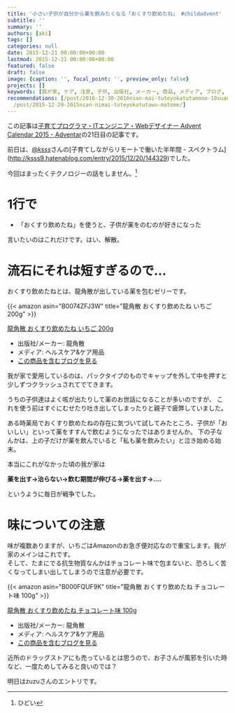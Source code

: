 ```yaml
---
title: '小さい子供が自分から薬を飲みたくなる「おくすり飲めたね」 #childadvent'
subtitle: ''
summary: ''
authors: [aki]
tags: []
categories: null
date: 2015-12-21 00:00:00+00:00
lastmod: 2015-12-21 00:00:00+00:00
featured: false
draft: false
image: {caption: '', focal_point: '', preview_only: false}
projects: []
keywords: [我が家, ケア, 注意, 子供, 出版社, メーカー, 商品, メディア, ブログ, 恐ろしく]
recommendations: [/post/2016-12-30-2016nian-mai-tuteyokatutamono-10xuan/, /post/2015-12-06-donnazi-gong-mohao-kininaru-uyan-woguang-merutatuta1tunofang-fa/,
  /post/2015-12-29-2015nian-nimai-tuteyokatutawu-matome/]
---
```

この記事は[子育てプログラマ・ITエンジニア・Webデザイナー Advent Calendar 2015 - Adventar](http://www.adventar.org/calendars/853)の21日目の記事です。

前日は、[@_ksss_](https://twitter.com/_ksss_)さんの[子育てしながらリモートで働いた半年間 - スペクトラム](http://ksss9.hatenablog.com/entry/2015/12/20/144329)でした。

今回はまったくテクノロジーの話をしません。[^1] 

# 1行で

- 「おくすり飲めたね」を使うと、子供が薬をのむのが好きになった

言いたいのはこれだけです。はい、解散。

# 流石にそれは短すぎるので...

おくすり飲めたねとは、龍角散が出している薬を包むゼリーです。

{{< amazon asin="B0074ZFJ3W" title="龍角散 おくすり飲めたね いちご 200g" >}}

[龍角散 おくすり飲めたね いちご 200g](http://www.amazon.co.jp/exec/obidos/ASIN/B0074ZFJ3W/chezou-22/)

- 出版社/メーカー: 龍角散
- メディア: ヘルスケア&ケア用品
- [この商品を含むブログを見る](http://d.hatena.ne.jp/asin/B0074ZFJ3W/chezou-22)

我が家で愛用しているのは、パックタイプのものでキャップを外して中を押すと少しずつクラッシュされてでてきます。

うちの子供達はよく咳が出たりして薬のお世話になることが多いのですが、 これを使う前はすぐにむせたり吐き出してしまったりと親子で疲弊していました。

ある時薬局でおくすり飲めたねの存在に気づいて試してみたところ、子供が「おいしい」といって薬をすすんで飲むようになったではありませんか。 下の子なんかは、上の子だけが薬を飲んでいると「私も薬を飲みたい」と泣き始める始末。

本当にこれがなかった頃の我が家は

**薬を出す→治らない→飲む期間が伸びる→薬を出す→....**

というように毎日が戦争でした。

# 味についての注意

味が複数ありますが、いちごはAmazonのお急ぎ便対応なので重宝します。我が家のメインはこれです。  
そして、たまにでる抗生物質なんかはチョコレート味で包まないと、恐ろしく苦くなってしまい出してしまうので注意が必要です。

{{< amazon asin="B000FQUF9K" title="龍角散 おくすり飲めたね チョコレート味 100g" >}}

[龍角散 おくすり飲めたね チョコレート味 100g](http://www.amazon.co.jp/exec/obidos/ASIN/B000FQUF9K/chezou-22/)

- 出版社/メーカー: 龍角散
- メディア: ヘルスケア&ケア用品
- [この商品を含むブログを見る](http://d.hatena.ne.jp/asin/B000FQUF9K/chezou-22)

近所のドラッグストアにも売っているとは思うので、お子さんが風邪を引いた時など、一度ためしてみると良いのでは？

明日はzuzuさんのエントリです。

[^1]: ひどい


